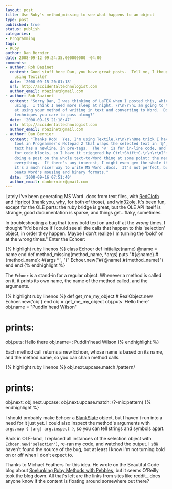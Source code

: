 ```yaml
---
layout: post
title: Use Ruby's method_missing to see what happens to an object
type: post
published: true
status: publish
categories:
- Programming
tags:
- Ruby
author: Dan Bernier
date: 2008-09-12 09:24:35.000000000 -04:00
comments:
- author: Rob Bazinet
  content: Good stuff here Dan, you have great posts.  Tell me, I thought you were
    using Textile?
  date: '2008-09-15 20:01:18'
  url: http://accidentaltechnologist.com
  author_email: rbazinet@gmail.com
- author: Rob Bazinet
  content: "Sorry Dan, I was thinking of LaTEX when I posted this, which you are not
    using.  I think I need more sleep at night. \r\n\r\nI am going to try my hand
    at using your method of writing in text and converting to Word.  Do you have some
    techniques you care to pass along?"
  date: '2008-09-15 21:18:47'
  url: http://accidentaltechnologist.com
  author_email: rbazinet@gmail.com
- author: Dan Bernier
  content: "Thanks Rob!  Yes, I'm using Textile.\r\n\r\nOne trick I have is a custom
    tool in Programmer's Notepad 2 that wraps the selected text in '@', or if the
    text has a newline, in pre-tags.  The '@' is for in-line code, and the pre-tags
    for code blocks, so I have it triggered by Ctrl+Shift+C.\r\n\r\nI'm considering
    doing a post on the whole text-to-Word thing at some point: the need, the approach,
    everything.  If there's any interest, I might even gem the whole thing up.  IMHO,
    it's a much nicer way to write MS Word .docs.  It's not perfect, but I think it
    beats Word's mousing and binary formats."
  date: '2008-09-16 07:51:40'
  author_email: danbernier@gmail.com
---
```


Lately I've been generating MS Word .docs from text files, with [RedCloth](http://whytheluckystiff.net/ruby/redcloth/) and [Hpricot](http://code.whytheluckystiff.net/hpricot/) (thank you, [why](http://whytheluckystiff.net/), for both of those), and [win32ole](http://www.ruby-doc.org/stdlib/libdoc/win32ole/rdoc/index.html).  It's been fun, except for the OLE parts:  the ruby bridge is great, but the OLE API itself is strange, good documentation is sparse, and things get...flaky, sometimes.

In troubleshooting a bug that turns bold text on and off at the _wrong_ times, I thought "it'd be nice if I could see all the calls that happen to this 'selection' object, in order they happen.  Maybe I don't realize I'm turning the 'bold' on at the wrong times."  Enter the Echoer:

{% highlight ruby linenos %}
class Echoer
    def initialize(name)
        @name = name
    end
    def method_missing(method_name, *args)
        puts "#{@name}.#{method_name}: #{args * ', '}"
        Echoer.new("#{@name}.#{method_name}")
    end
end
{% endhighlight %}

The `Echoer` is a stand-in for a regular object.  Whenever a method is called on it, it prints its own name, the name of the method called, and the arguments.

{% highlight ruby linenos %}
def get_me_my_object
    # RealObject.new
    Echoer.new('obj')
end
obj = get_me_my_object
obj.puts 'Hello there'
obj.name = "Puddin'head Wilson"

# prints:
obj.puts: Hello there
obj.name=: Puddin'head Wilson
{% endhighlight %}

Each method call returns a new Echoer, whose name is based on its name, and the method name, so  you can chain method calls.

{% highlight ruby linenos %}
obj.next.upcase.match /pattern/

# prints:
obj.next:
obj.next.upcase:
obj.next.upcase.match: (?-mix:pattern)
{% endhighlight %}

I should probably make Echoer a [BlankSlate](http://onestepback.org/index.cgi/Tech/Ruby/BlankSlate.rdoc) object, but I haven't run into a need for it just yet.  I could also inspect the method's arguments with `args.map { |arg| arg.inspect }`, so you can tell strings and symbols apart.

Back in OLE-land, I replaced all instances of the selection object with `Echoer.new('selection')`, re-ran my code, and watched the output.  I _still_ haven't found the source of the bug, but at least I know I'm not turning bold on or off when I don't expect to.

Thanks to Michael Feathers for this idea.  He wrote on the Beautiful Code blog about [Spelunking Ruby Methods with Pebbles](http://www.google.com/search?rlz=1C1GGLS_enUS291&sourceid=chrome&ie=UTF-8&q=Spelunking+Ruby+Methods+with+Pebbles), but it seems O'Reilly took the blog down.  All that's left are the links from sites like reddit...does anyone know if the content is floating around somewhere out there?
